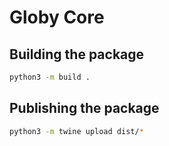 # Globy Core

## Building the package
```bash
python3 -m build .
```
## Publishing the package
```bash
python3 -m twine upload dist/*
```